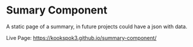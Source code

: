 # Sumary Component
A static page of a summary, in future projects could have a json with data.

Live Page: https://kookspok3.github.io/summary-component/
